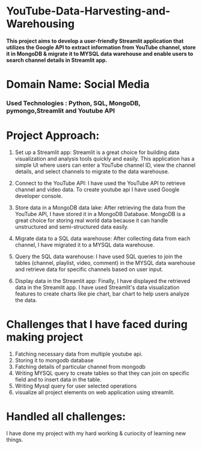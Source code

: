 # YouTube-Data-Harvesting-and-Warehousing
#### This project aims to develop a user-friendly Streamlit application that utilizes the Google API to extract information from YouTube channel, store it in  MongoDB & migrate it to MYSQL data warehouse and enable users to search channel details in Streamlit app.
# Domain Name: Social Media
### Used Technologies : Python, SQL, MongoDB, pymongo,Streamlit and Youtube API
# Project Approach:
1. Set up a Streamlit app: Streamlit is a great choice for building data
visualization and analysis tools quickly and easily. This application has a simple UI
where users can enter a YouTube channel ID, view the channel details, and select channels
to migrate to the data warehouse.

2. Connect to the YouTube API: I have used the YouTube API to retrieve
channel and video data. To create youtube api I have used Google developer console.

3. Store data in a MongoDB data lake: After retrieving the data from the
YouTube API, I have stored it in a MongoDB Database. MongoDB is a great
choice for storing real world data because it can handle unstructured and semi-structured
data easily.

4. Migrate data to a SQL data warehouse: After collecting data from each channel,
   I have migrated it to a MYSQL data warehouse.
   
5. Query the SQL data warehouse: I have used SQL queries to join the tables
   (channel, playlist, video, comment) in the MYSQL data warehouse and retrieve
   data for specific channels based on user input.
   
6. Display data in the Streamlit app: Finally, I have displayed the retrieved data
in the Streamlit app. I have used Streamlit's data visualization features to
create charts like pie chart, bar chart to help users analyze the data.

# Challenges that I have faced during making project
1. Fatching necessary data from multiple youtube api.
2. Storing it to mongodb database
3. Fatching details of particular channel from mongodb
4. Writing MYSQL query to create tables so that they can join on specific field and to insert data in the table.
5. Writing Mysql query for user selected operations
6. visualize all project elements on web application using streamlit.

# Handled all challenges:
I have done my project with my hard working & curiocity of learning new things. 
